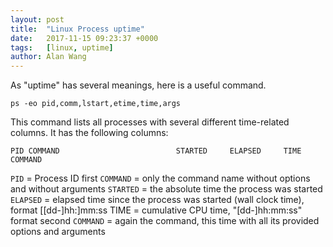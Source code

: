 ```yaml
---
layout: post
title:  "Linux Process uptime"
date:   2017-11-15 09:23:37 +0000
tags:   [linux, uptime]
author: Alan Wang
---
```


As "uptime" has several meanings, here is a useful command.

```
ps -eo pid,comm,lstart,etime,time,args
```

This command lists all processes with several different time-related columns. It has the following columns:

```
PID COMMAND                          STARTED     ELAPSED     TIME COMMAND

```

`PID` = Process ID
first `COMMAND` = only the command name without options and without arguments
`STARTED` = the absolute time the process was started
`ELAPSED` = elapsed time since the process was started (wall clock time), format [[dd-]hh:]mm:ss TIME = cumulative CPU time, "[dd-]hh:mm:ss" format
second `COMMAND` = again the command, this time with all its provided options and arguments
